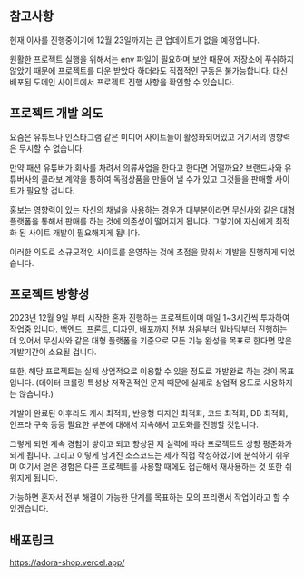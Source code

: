 ## 참고사항

현재 이사를 진행중이기에 12월 23일까지는 큰 업데이트가 없을 예정입니다.

원활한 프로젝트 실행을 위해서는 env 파일이 필요하며 보안 때문에 저장소에 푸쉬하지 않았기 때문에 프로젝트를 다운 받았다 하더라도 직접적인 구동은 불가능합니다.
대신 배포된 도메인 사이트에서 프로젝트 진행 사항을 확인할 수 있습니다.

## 프로젝트 개발 의도

요즘은 유튜브나 인스타그램 같은 미디어 사이트들이 활성화되어있고 거기서의 영향력은 무시할 수 없습니다.

만약 패션 유튜버가 회사를 차려서 의류사업을 한다고 한다면 어떨까요? 브랜드사와 유튜버사의 콜라보 계약을 통하여 독점상품을 만들어 낼 수가 있고 그것들을 판매할 사이트가 필요할 겁니다. 

홍보는 영향력이 있는 자신의 채널을 사용하는 경우가 대부분이라면 무신사와 같은 대형 플랫폼을 통해서 판매를 하는 것에 의존성이 떨어지게 됩니다. 그렇기에 자신에게 최적화 된 사이트 개발이 필요해지게 됩니다.

이러한 의도로 소규모적인 사이트를 운영하는 것에 초점을 맞춰서 개발을 진행하게 되었습니다.

## 프로젝트 방향성

2023년 12월 9일 부터 시작한 혼자 진행하는 프로젝트이며 매일 1~3시간씩 투자하여 작업중 입니다. 백엔드, 프론트, 디자인, 배포까지 전부 처음부터 밑바닥부터 진행하는 데 있어서 무신사와 같은 대형 플랫폼을 기준으로 모든 기능 완성을 목표로 한다면 많은 개발기간이 소요될 겁니다.

또한, 해당 프로젝트는 실제 상업적으로 이용할 수 있을 정도로 개발완료 하는 것이 목표입니다. (데이터 크롤링 특성상 저작권적인 문제 때문에 실제로 상업적 용도로 사용하지는 않습니다.)

개발이 완료된 이후라도 캐시 최적화, 반응형 디자인 최적화, 코드 최적화, DB 최적화, 인프라 구축 등등 필요한 부분에 대해서 지속해서 고도화를 진행할 것입니다.

그렇게 되면 계속 경험이 쌓이고 되고 향상된 제 실력에 따라 프로젝트도 상향 평준화가 되게 됩니다. 그리고 이렇게 남겨진 소스코드는 제가 직접 작성하였기에 분석하기 쉬우며 여기서 얻은 경험은 다른 프로젝트를 사용할 때에도 접근해서 재사용하는 것 또한 쉬워지게 됩니다.

가능하면 혼자서 전부 해결이 가능한 단계를 목표하는 모의 프리랜서 작업이라고 할 수 있겠습니다.

## 배포링크

https://adora-shop.vercel.app/


